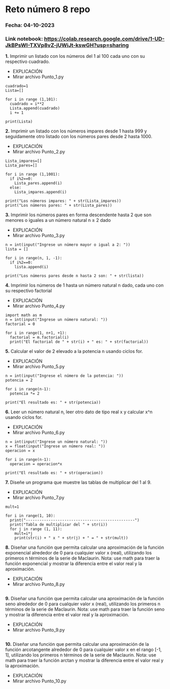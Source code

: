 # Reto número 8 repo
### Fecha:  04-10-2023
### Link notebook: https://colab.research.google.com/drive/1-UD-JkBPsWI-TXVp8vZ-jUWiJt-kswGH?usp=sharing
**1.** Imprimir un listado con los números del 1 al 100 cada uno con su respectivo cuadrado.
* EXPLICACIÓN
* Mirar archivo Punto_1.py
```pseudocode
cuadrado=1
Lista=[]

for i in range (1,101):
  cuadrado = i**2
  Lista.append(cuadrado)
  i += 1

print(Lista)
```
**2.** Imprimir un listado con los números impares desde 1 hasta 999 y seguidamente otro listado con los números pares desde 2 hasta 1000.
* EXPLICACIÓN
* Mirar archivo Punto_2.py
```pseudocode
Lista_impares=[]
Lista_pares=[]

for i in range (1,1001):
  if i%2==0:
    Lista_pares.append(i)
  else:
    Lista_impares.append(i)

print("Los números impares: " + str(Lista_impares))
print("Los números pares: " + str(Lista_pares))
```
**3.** Imprimir los números pares en forma descendente hasta 2 que son menores o iguales a un número natural n ≥ 2 dado
* EXPLICACIÓN
* Mirar archivo Punto_3.py
```pseudocode
n = int(input("Ingrese un número mayor o igual a 2: "))
lista = []

for i in range(n, 1, -1):
  if i%2==0:
    lista.append(i)

print("Los números pares desde n hasta 2 son: " + str(lista))
```
**4.** Imprimir los números de 1 hasta un número natural n dado, cada uno con su respectivo factorial
* EXPLICACIÓN
* Mirar archivo Punto_4.py
```pseudocode
import math as m
n = int(input("Ingrese un número natural: "))
factorial = 0

for i in range(1, n+1, +1):
  factorial = m.factorial(i)
  print("El factorial de " + str(i) + " es: " + str(factorial))
```
**5.** Calcular el valor de 2 elevado a la potencia n usando ciclos for.
* EXPLICACIÓN
* Mirar archivo Punto_5.py
```pseudocode
n = int(input("Ingrese el número de la potencia: "))
potencia = 2

for i in range(n-1):
  potencia *= 2
  
print("El resultado es: " + str(potencia))
```
**6.** Leer un número natural n, leer otro dato de tipo real x y calcular x^n usando ciclos for.
* EXPLICACIÓN
* Mirar archivo Punto_6.py
```pseudocode
n = int(input("Ingrese un número natural: "))
x = float(input("Ingrese un número real: "))
operacion = x

for i in range(n-1):
  operacion = operacion*x
  
print("El resultado es: " + str(operacion))
```
**7.** Diseñe un programa que muestre las tablas de multiplicar del 1 al 9.
* EXPLICACIÓN
* Mirar archivo Punto_7.py
```pseudocode
mult=1

for i in range(1, 10):
  print("------------------------------------------------")
  print("Tabla de multiplicar del " + str(i))
  for j in range (1, 11):
    mult=i*j
    print(str(i) + " x " + str(j) + " = " + str(mult))
```
**8.** Diseñar una función que permita calcular una aproximación de la función exponencial alrededor de 0 para cualquier valor x (real), utilizando los primeros n términos de la serie de Maclaurin. Nota: use math para traer la función exponencial y mostrar la diferencia entre el valor real y la aproximación.
* EXPLICACIÓN
* Mirar archivo Punto_8.py
```pseudocode

```
**9.** Diseñar una función que permita calcular una aproximación de la función seno alrededor de 0 para cualquier valor x (real), utilizando los primeros n términos de la serie de Maclaurin. Nota: use math para traer la función seno y mostrar la diferencia entre el valor real y la aproximación.
* EXPLICACIÓN
* Mirar archivo Punto_9.py
```pseudocode

```
**10.** Diseñar una función que permita calcular una aproximación de la función arcotangente alrededor de 0 para cualquier valor x en el rango [-1, 1], utilizando los primeros n términos de la serie de Maclaurin. Nota: use math para traer la función arctan y mostrar la diferencia entre el valor real y la aproximación.
* EXPLICACIÓN
* Mirar archivo Punto_10.py
```pseudocode

```
